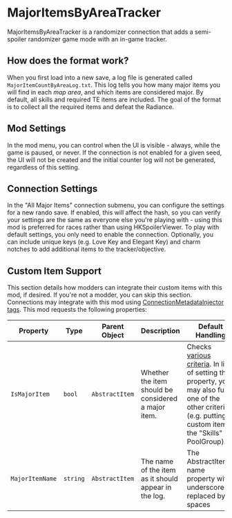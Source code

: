 # MajorItemsByAreaTracker

MajorItemsByAreaTracker is a randomizer connection that adds a semi-spoiler randomizer game mode with an in-game tracker.

## How does the format work?

When you first load into a new save, a log file is generated called `MajorItemCountByAreaLog.txt`. This log tells you how
many major items you will find in each *map area*, and which items are considered major. By default, all skills and required TE items
are included. The goal of the format is to collect all the required items and defeat the Radiance.

## Mod Settings

In the mod menu, you can control when the UI is visible - always, while the game is paused, or never. If the connection is not enabled for a given seed, the UI will not be created and the initial counter log will not be generated, regardless of this setting.

## Connection Settings

In the "All Major Items" connection submenu, you can configure the settings for a new rando save. If enabled, this will affect the hash, 
so you can verify your settings are the same as everyone else you're playing with - using this mod is preferred for races rather than
using HKSpoilerViewer. To play with default settings, you only need to enable the connection. Optionally, you can include unique keys 
(e.g. Love Key and Elegant Key) and charm notches to add additional items to the tracker/objective.

## Custom Item Support

This section details how modders can integrate their custom items with this mod, if desired. If you're not a modder, you can skip this section. Connections may integrate with this mod using [ConnectionMetadataInjector tags](https://github.com/BadMagic100/ConnectionMetadataInjector#tag-spec).
This mod requests the following properties:

| Property | Type | Parent Object | Description | Default Handling |
| -------- | ---- | ------------- | ----------- | ---------------- |
| `IsMajorItem` | `bool` | `AbstractItem` | Whether the item should be considered a major item. | Checks [various criteria](https://github.com/BadMagic100/MajorItemByAreaTracker/blob/df2d6883bcedec9ec0b37730835f37beca423c18/SemiSpoilerLogger/MajorItemHandler.cs#L27). In lieu of setting this property, you may also fulfil one of the other criteria (e.g. putting a custom item in the "Skills" PoolGroup). |
| `MajorItemName` | `string` | `AbstractItem` | The name of the item as it should appear in the log. | The AbstractItem's name property with underscores replaced by spaces |
